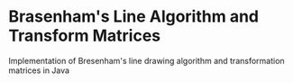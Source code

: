 # Brasenham's Line Algorithm and Transform Matrices
Implementation of Bresenham's line drawing algorithm and transformation matrices in Java
